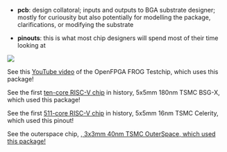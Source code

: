 - **pcb**:     design collatoral; inputs and outputs to BGA substrate designer; 
           mostly for curiousity but also potentially for modelling the package, clarifications, or modifying the substrate

- **pinouts**: this is what most chip designers will spend most of their time looking at


<img src="http://bjump.org/pics/DSC02197.JPG">


See this <a href="https://www.youtube.com/watch?v=pumrNqkXjfI&list=PLD1QnhK1caR3IrAtVAd1-leMkus7dVy6a&index=17">YouTube video</a> of the OpenFPGA FROG Testchip, which uses this package!

See the first  <a href="http://bjump.org/manycore/">ten-core RISC-V chip</a> in history, 5x5mm 180nm TSMC BSG-X, which used this package!


See the first  <a href="http://bjump.org/manycore/">511-core RISC-V chip</a> in history, 5x5mm 16nm TSMC Celerity, which used this pinout!

See the outerspace chip, <a href="http://bjump.org/pics/outerspace_package_photo.png">,  3x3mm 40nm TSMC OuterSpace, which used this package!
